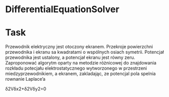 # DifferentialEquationSolver

# Task
Przewodnik elektryczny jest otoczony ekranem. Przekroje powierzchni przewodnika i ekranu sa kwadratami o wspólnych osiach symetrii. Potencjał przewodnika jest ustalony, a potencjał ekranu jest równy zeru. Zaproponować algorytm oparty na metodzie różnicowej do znajdowania rozkładu potecjału elektrostatycznego wytworzonego w przestrzeni miedzyprzewodnikiem, a ekranem, zakladając, ze potencjal pola spelnia rownanie Laplace’a

δ2Vδx2+δ2Vδy2=0
